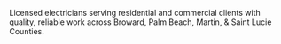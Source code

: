 Licensed electricians serving residential and commercial clients with quality, reliable work across Broward, Palm Beach, Martin, & Saint Lucie Counties.
